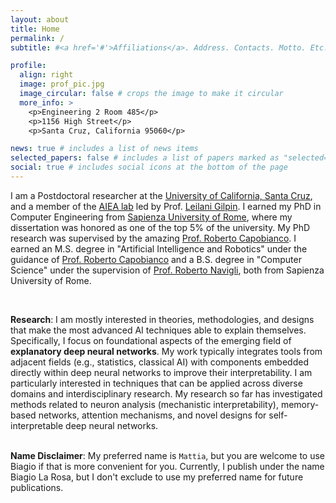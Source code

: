 ```yaml
---
layout: about
title: Home
permalink: /
subtitle: #<a href='#'>Affiliations</a>. Address. Contacts. Motto. Etc.

profile:
  align: right
  image: prof_pic.jpg
  image_circular: false # crops the image to make it circular
  more_info: >
    <p>Engineering 2 Room 485</p>
    <p>1156 High Street</p>
    <p>Santa Cruz, California 95060</p>

news: true # includes a list of news items
selected_papers: false # includes a list of papers marked as "selected={true}"
social: true # includes social icons at the bottom of the page
---
```


I am a Postdoctoral researcher at the <a href="https://www.ucsc.edu/">University of California, Santa Cruz</a>, and a member of the <a href="https://aiea-lab.github.io/">AIEA lab</a> led by Prof. <a href="https://scholar.google.it/citations?user=UFT_ijYAAAAJ&hl=it&oi=ao">Leilani Gilpin</a>. I earned my PhD in Computer Engineering from <a href="https://www.uniroma1.it/">Sapienza University of Rome</a>, where my dissertation was honored as one of the top 5% of the university. My PhD research was supervised by the amazing <a href="http://robertocapobianco.com/">Prof. Roberto Capobianco</a>. I earned an M.S. degree in "Artificial Intelligence and Robotics" under the guidance of <a href="http://robertocapobianco.com/">Prof. Roberto Capobianco</a> and a B.S. degree in "Computer Science" under the supervision of <a href="http://wwwusers.di.uniroma1.it/~navigli/"> Prof. Roberto Navigli</a>, both from Sapienza University of Rome.<br>

<br>


**Research**: I am mostly interested in theories, methodologies, and designs that make the most advanced AI techniques able to explain themselves. Specifically, I focus on foundational aspects of the emerging field of **explanatory deep neural networks**. My work typically integrates tools from adjacent fields (e.g., statistics, classical AI) with components embedded directly within deep neural networks to improve their interpretability. I am particularly interested in techniques that can be applied across diverse domains and interdisciplinary research. My research so far has investigated methods related to neuron analysis (mechanistic interpretability), memory-based networks, attention mechanisms, and novel designs for self-interpretable deep neural networks.
<br>
<br>

**Name Disclaimer**:  My preferred name is `Mattia`, but you are welcome to use Biagio if that is more convenient for you. Currently, I publish under the name Biagio La Rosa, but I don't exclude to use my preferred name for future publications.


